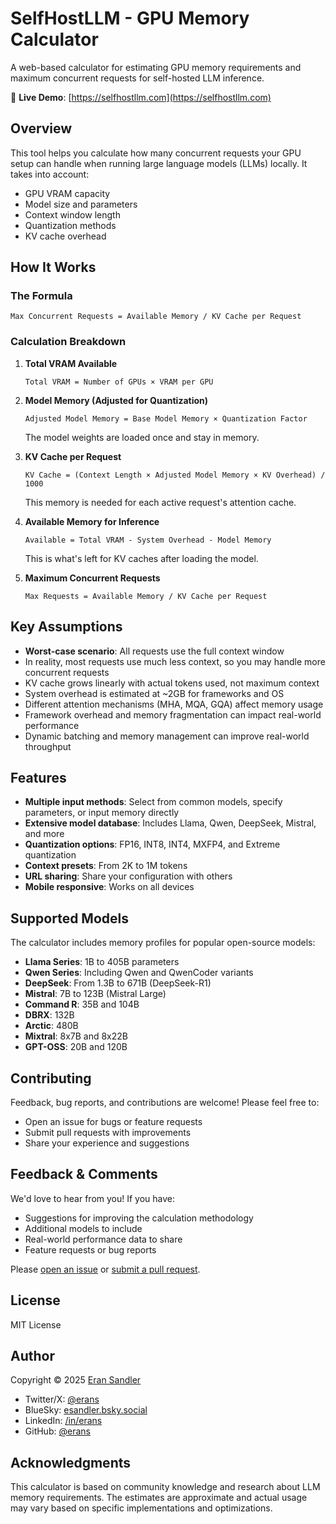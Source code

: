 # SelfHostLLM - GPU Memory Calculator

A web-based calculator for estimating GPU memory requirements and maximum concurrent requests for self-hosted LLM inference.

🔗 **Live Demo**: [https://selfhostllm.com](https://selfhostllm.com)

## Overview

This tool helps you calculate how many concurrent requests your GPU setup can handle when running large language models (LLMs) locally. It takes into account:

- GPU VRAM capacity
- Model size and parameters
- Context window length
- Quantization methods
- KV cache overhead

## How It Works

### The Formula

```
Max Concurrent Requests = Available Memory / KV Cache per Request
```

### Calculation Breakdown

1. **Total VRAM Available**
   ```
   Total VRAM = Number of GPUs × VRAM per GPU
   ```

2. **Model Memory (Adjusted for Quantization)**
   ```
   Adjusted Model Memory = Base Model Memory × Quantization Factor
   ```
   The model weights are loaded once and stay in memory.

3. **KV Cache per Request**
   ```
   KV Cache = (Context Length × Adjusted Model Memory × KV Overhead) / 1000
   ```
   This memory is needed for each active request's attention cache.

4. **Available Memory for Inference**
   ```
   Available = Total VRAM - System Overhead - Model Memory
   ```
   This is what's left for KV caches after loading the model.

5. **Maximum Concurrent Requests**
   ```
   Max Requests = Available Memory / KV Cache per Request
   ```

## Key Assumptions

- **Worst-case scenario**: All requests use the full context window
- In reality, most requests use much less context, so you may handle more concurrent requests
- KV cache grows linearly with actual tokens used, not maximum context
- System overhead is estimated at ~2GB for frameworks and OS
- Different attention mechanisms (MHA, MQA, GQA) affect memory usage
- Framework overhead and memory fragmentation can impact real-world performance
- Dynamic batching and memory management can improve real-world throughput

## Features

- **Multiple input methods**: Select from common models, specify parameters, or input memory directly
- **Extensive model database**: Includes Llama, Qwen, DeepSeek, Mistral, and more
- **Quantization options**: FP16, INT8, INT4, MXFP4, and Extreme quantization
- **Context presets**: From 2K to 1M tokens
- **URL sharing**: Share your configuration with others
- **Mobile responsive**: Works on all devices

## Supported Models

The calculator includes memory profiles for popular open-source models:

- **Llama Series**: 1B to 405B parameters
- **Qwen Series**: Including Qwen and QwenCoder variants
- **DeepSeek**: From 1.3B to 671B (DeepSeek-R1)
- **Mistral**: 7B to 123B (Mistral Large)
- **Command R**: 35B and 104B
- **DBRX**: 132B
- **Arctic**: 480B
- **Mixtral**: 8x7B and 8x22B
- **GPT-OSS**: 20B and 120B

## Contributing

Feedback, bug reports, and contributions are welcome! Please feel free to:

- Open an issue for bugs or feature requests
- Submit pull requests with improvements
- Share your experience and suggestions

## Feedback & Comments

We'd love to hear from you! If you have:
- Suggestions for improving the calculation methodology
- Additional models to include
- Real-world performance data to share
- Feature requests or bug reports

Please [open an issue](https://github.com/erans/selfhostllm/issues) or [submit a pull request](https://github.com/erans/selfhostllm/pulls).

## License

MIT License

## Author

Copyright © 2025 [Eran Sandler](https://eran.sandler.co.il)

- Twitter/X: [@erans](https://x.com/erans)
- BlueSky: [esandler.bsky.social](https://bsky.app/profile/esandler.bsky.social)
- LinkedIn: [/in/erans](https://linkedin.com/in/erans)
- GitHub: [@erans](https://github.com/erans)

## Acknowledgments

This calculator is based on community knowledge and research about LLM memory requirements. The estimates are approximate and actual usage may vary based on specific implementations and optimizations.
